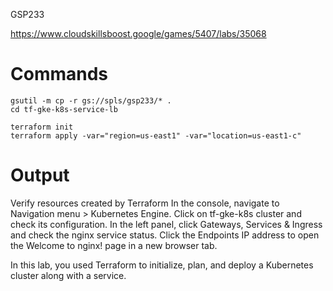 GSP233

https://www.cloudskillsboost.google/games/5407/labs/35068


# Commands

```
gsutil -m cp -r gs://spls/gsp233/* .
cd tf-gke-k8s-service-lb
```


```
terraform init
terraform apply -var="region=us-east1" -var="location=us-east1-c"
```


# Output
Verify resources created by Terraform
In the console, navigate to Navigation menu > Kubernetes Engine.
Click on tf-gke-k8s cluster and check its configuration.
In the left panel, click Gateways, Services & Ingress and check the nginx service status.
Click the Endpoints IP address to open the Welcome to nginx! page in a new browser tab.


In this lab, you used Terraform to initialize, plan, and deploy a Kubernetes cluster along with a service.

